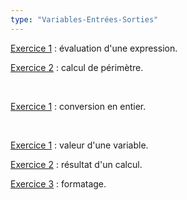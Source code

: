 ```yaml
---
type: "Variables-Entrées-Sorties"
---
```


[Exercice 1](exercices/variables/var-01.html) : évaluation d'une expression.

[Exercice 2](exercices/variables/var-02.html) : calcul de périmètre.

<br>

[Exercice 1](exercices/entrees/entree-01.html) : conversion en entier.

<br>

[Exercice 1](exercices/sorties/sortie-01.html) : valeur d'une variable.

[Exercice 2](exercices/sorties/sortie-02.html) : résultat d'un calcul.

[Exercice 3](exercices/sorties/sortie-03.html) : formatage.
